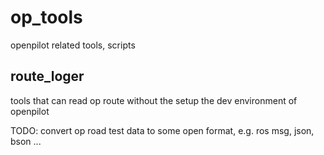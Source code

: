 # op_tools
openpilot related tools, scripts


## route_loger

tools that can read op route without the setup the dev environment of openpilot

TODO: convert op road test data to some open format, e.g. ros msg, json, bson ...